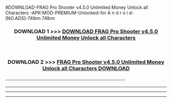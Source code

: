 #DOWNLOAD-FRAG Pro Shooter v4.5.0 Unlimited Money Unlock all Characters -APK-MOD-PREMIUM-Unlocked-for A n d r o i d-[NO.ADS]-74lbm 74lbm 



<div align="center">

<h3>DOWNLOAD 1 >>> <a href="https://getmod2.web.app/?judul=FRAG Pro Shooter v4.5.0 Unlimited Money Unlock all Characters ">DOWNLOAD FRAG Pro Shooter v4.5.0 Unlimited Money Unlock all Characters </a></h3><br>

<h3>DOWNLOAD 2 >>> <a href="https://getmod2.web.app/?judul=FRAG Pro Shooter v4.5.0 Unlimited Money Unlock all Characters ">FRAG Pro Shooter v4.5.0 Unlimited Money Unlock all Characters  DOWNLOAD </a></h3>

</div>
----------------------------------------------------------

----------------------------------------------------------

----------------------------------------------------------

----------------------------------------------------------



